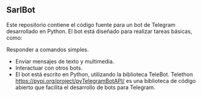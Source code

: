 ## SarlBot
Este repositorio contiene el código fuente para un bot de Telegram desarrollado en Python. El bot está diseñado para realizar tareas básicas, como:

Responder a comandos simples.
- Enviar mensajes de texto y multimedia.
- Interactuar con otros bots.
- El bot está escrito en Python, utilizando la biblioteca TeleBot. Telethon https://pypi.org/project/pyTelegramBotAPI/ es una biblioteca de código abierto que facilita el desarrollo de bots para Telegram.
